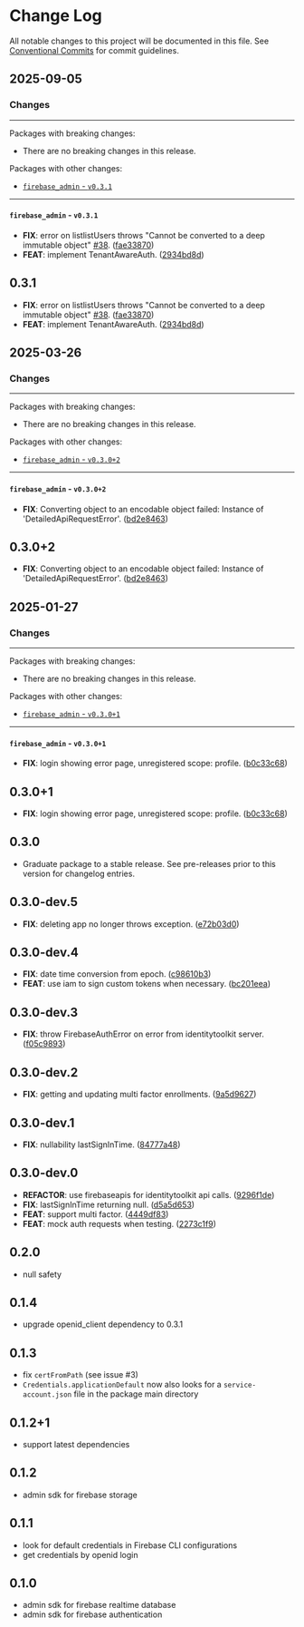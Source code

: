 # Change Log

All notable changes to this project will be documented in this file.
See [Conventional Commits](https://conventionalcommits.org) for commit guidelines.

## 2025-09-05

### Changes

---

Packages with breaking changes:

 - There are no breaking changes in this release.

Packages with other changes:

 - [`firebase_admin` - `v0.3.1`](#firebase_admin---v031)

---

#### `firebase_admin` - `v0.3.1`

 - **FIX**: error on listlistUsers throws "Cannot be converted to a deep immutable object" [#38](https://github.com/appsup-dart/firebase_admin/issues/38). ([fae33870](https://github.com/appsup-dart/firebase_admin/commit/fae33870f9f2b48a43ba63b0864f6ffebebda5e2))
 - **FEAT**: implement TenantAwareAuth. ([2934bd8d](https://github.com/appsup-dart/firebase_admin/commit/2934bd8d7bd0249a402732132f7c07d5f1713ee1))

## 0.3.1

 - **FIX**: error on listlistUsers throws "Cannot be converted to a deep immutable object" [#38](https://github.com/appsup-dart/firebase_admin/issues/38). ([fae33870](https://github.com/appsup-dart/firebase_admin/commit/fae33870f9f2b48a43ba63b0864f6ffebebda5e2))
 - **FEAT**: implement TenantAwareAuth. ([2934bd8d](https://github.com/appsup-dart/firebase_admin/commit/2934bd8d7bd0249a402732132f7c07d5f1713ee1))


## 2025-03-26

### Changes

---

Packages with breaking changes:

 - There are no breaking changes in this release.

Packages with other changes:

 - [`firebase_admin` - `v0.3.0+2`](#firebase_admin---v0302)

---

#### `firebase_admin` - `v0.3.0+2`

 - **FIX**: Converting object to an encodable object failed: Instance of 'DetailedApiRequestError'. ([bd2e8463](https://github.com/appsup-dart/firebase_admin/commit/bd2e84631a095bf50946069a85842140140ec9b3))

## 0.3.0+2

 - **FIX**: Converting object to an encodable object failed: Instance of 'DetailedApiRequestError'. ([bd2e8463](https://github.com/appsup-dart/firebase_admin/commit/bd2e84631a095bf50946069a85842140140ec9b3))


## 2025-01-27

### Changes

---

Packages with breaking changes:

 - There are no breaking changes in this release.

Packages with other changes:

 - [`firebase_admin` - `v0.3.0+1`](#firebase_admin---v0301)

---

#### `firebase_admin` - `v0.3.0+1`

 - **FIX**: login showing error page, unregistered scope: profile. ([b0c33c68](https://github.com/appsup-dart/firebase_admin/commit/b0c33c6852419663eb386f09ec397b52b7f314de))

## 0.3.0+1

 - **FIX**: login showing error page, unregistered scope: profile. ([b0c33c68](https://github.com/appsup-dart/firebase_admin/commit/b0c33c6852419663eb386f09ec397b52b7f314de))

## 0.3.0

 - Graduate package to a stable release. See pre-releases prior to this version for changelog entries.

## 0.3.0-dev.5

 - **FIX**: deleting app no longer throws exception. ([e72b03d0](https://github.com/appsup-dart/firebase_admin/commit/e72b03d08538eb4af868c5c779d31dd14ed051d3))

## 0.3.0-dev.4

 - **FIX**: date time conversion from epoch. ([c98610b3](https://github.com/appsup-dart/firebase_admin/commit/c98610b33ffc946dfad02e49e9e01005c899164b))
 - **FEAT**: use iam to sign custom tokens when necessary. ([bc201eea](https://github.com/appsup-dart/firebase_admin/commit/bc201eea63a46323dcc8754851e417da863d32ea))

## 0.3.0-dev.3

 - **FIX**: throw FirebaseAuthError on error from identitytoolkit server. ([f05c9893](https://github.com/appsup-dart/firebase_admin/commit/f05c989340bac07ec26b0ba09c79251a679b9593))

## 0.3.0-dev.2

 - **FIX**: getting and updating multi factor enrollments. ([9a5d9627](https://github.com/appsup-dart/firebase_admin/commit/9a5d9627a7ff0b7ddb30aab622d3156855148389))

## 0.3.0-dev.1

 - **FIX**: nullability lastSignInTime. ([84777a48](https://github.com/appsup-dart/firebase_admin/commit/84777a480d6d3e4c235334b8d04b1f4e05486a18))

## 0.3.0-dev.0

 - **REFACTOR**: use firebaseapis for identitytoolkit api calls. ([9296f1de](https://github.com/appsup-dart/firebase_admin/commit/9296f1de9f2e9c9f2ed574e7f057973d30535b72))
 - **FIX**: lastSignInTime returning null. ([d5a5d653](https://github.com/appsup-dart/firebase_admin/commit/d5a5d65395dcb4e41a7481e80914ec91ebb8d9c0))
 - **FEAT**: support multi factor. ([4449df83](https://github.com/appsup-dart/firebase_admin/commit/4449df83675b36c03edfe46e950c87f862110be0))
 - **FEAT**: mock auth requests when testing. ([2273c1f9](https://github.com/appsup-dart/firebase_admin/commit/2273c1f9eb899feb2bd46871c0ee8dc3e26ba538))


## 0.2.0

- null safety

## 0.1.4

- upgrade openid_client dependency to 0.3.1

## 0.1.3

- fix `certFromPath` (see issue #3)
- `Credentials.applicationDefault` now also looks for a `service-account.json` file in the package main directory

## 0.1.2+1

- support latest dependencies

## 0.1.2

- admin sdk for firebase storage

## 0.1.1

- look for default credentials in Firebase CLI configurations
- get credentials by openid login


## 0.1.0

- admin sdk for firebase realtime database 
- admin sdk for firebase authentication
